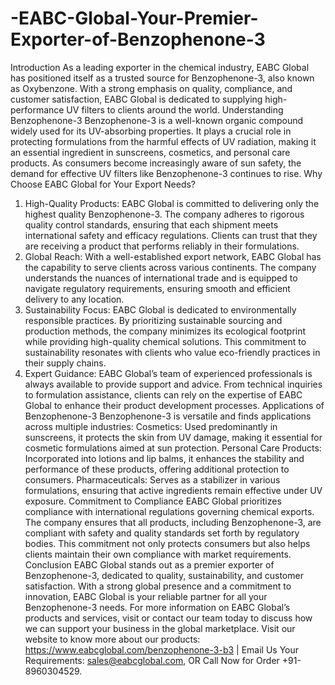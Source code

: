 # -EABC-Global-Your-Premier-Exporter-of-Benzophenone-3
 Introduction
As a leading exporter in the chemical industry, EABC Global has positioned itself as a trusted source for Benzophenone-3, also known as Oxybenzone. With a strong emphasis on quality, compliance, and customer satisfaction, EABC Global is dedicated to supplying high-performance UV filters to clients around the world.
 Understanding Benzophenone-3
Benzophenone-3 is a well-known organic compound widely used for its UV-absorbing properties. It plays a crucial role in protecting formulations from the harmful effects of UV radiation, making it an essential ingredient in sunscreens, cosmetics, and personal care products. As consumers become increasingly aware of sun safety, the demand for effective UV filters like Benzophenone-3 continues to rise.
 Why Choose EABC Global for Your Export Needs?
1. High-Quality Products: EABC Global is committed to delivering only the highest quality Benzophenone-3. The company adheres to rigorous quality control standards, ensuring that each shipment meets international safety and efficacy regulations. Clients can trust that they are receiving a product that performs reliably in their formulations.
2. Global Reach: With a well-established export network, EABC Global has the capability to serve clients across various continents. The company understands the nuances of international trade and is equipped to navigate regulatory requirements, ensuring smooth and efficient delivery to any location.
3. Sustainability Focus: EABC Global is dedicated to environmentally responsible practices. By prioritizing sustainable sourcing and production methods, the company minimizes its ecological footprint while providing high-quality chemical solutions. This commitment to sustainability resonates with clients who value eco-friendly practices in their supply chains.
4. Expert Guidance: EABC Global’s team of experienced professionals is always available to provide support and advice. From technical inquiries to formulation assistance, clients can rely on the expertise of EABC Global to enhance their product development processes.
 Applications of Benzophenone-3
Benzophenone-3 is versatile and finds applications across multiple industries:
Cosmetics: Used predominantly in sunscreens, it protects the skin from UV damage, making it essential for cosmetic formulations aimed at sun protection.
Personal Care Products: Incorporated into lotions and lip balms, it enhances the stability and performance of these products, offering additional protection to consumers.
Pharmaceuticals: Serves as a stabilizer in various formulations, ensuring that active ingredients remain effective under UV exposure.
 Commitment to Compliance
EABC Global prioritizes compliance with international regulations governing chemical exports. The company ensures that all products, including Benzophenone-3, are compliant with safety and quality standards set forth by regulatory bodies. This commitment not only protects consumers but also helps clients maintain their own compliance with market requirements.
 Conclusion
EABC Global stands out as a premier exporter of Benzophenone-3, dedicated to quality, sustainability, and customer satisfaction. With a strong global presence and a commitment to innovation, EABC Global is your reliable partner for all your Benzophenone-3 needs.
For more information on EABC Global’s products and services, visit or contact our team today to discuss how we can support your business in the global marketplace.
Visit our website to know more about our products: https://www.eabcglobal.com/benzophenone-3-b3 | Email Us Your Requirements: sales@eabcglobal.com, OR Call Now for Order +91-8960304529.
